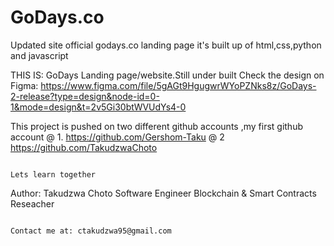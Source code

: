 # GoDays.co
Updated site
official godays.co landing page
it's built up of html,css,python and javascript

THIS IS:  GoDays Landing page/website.Still under built
Check the design on Figma:
https://www.figma.com/file/5gAGt9HgugwrWYoPZNks8z/GoDays-2-release?type=design&node-id=0-1&mode=design&t=2v5Gi30btWVUdYs4-0

This project is pushed on two different github accounts ,my first github account @ 1. https://github.com/Gershom-Taku
                                                                                 @ 2  https://github.com/TakudzwaChoto

                                                                                 Lets learn together


Author:
Takudzwa Choto
Software Engineer
Blockchain & Smart Contracts Reseacher

                                                                                 Contact me at: ctakudzwa95@gmail.com
